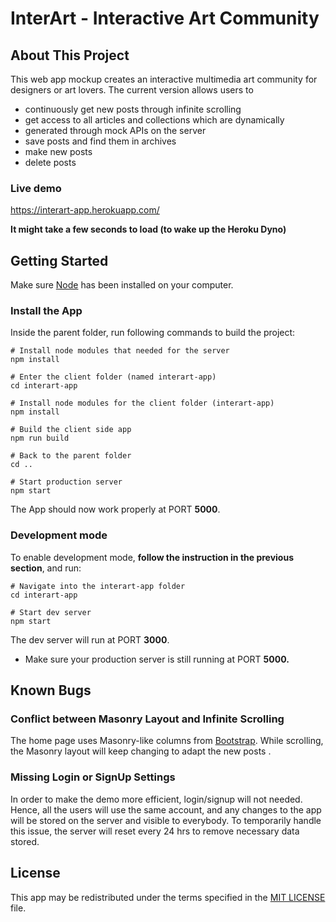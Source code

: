 # InterArt - Interactive Art Community

## About This Project

This web app mockup creates an interactive multimedia art community for designers or art lovers. The current version allows users to
- continuously get new posts through infinite scrolling
- get access to all articles and collections which are dynamically 
- generated through mock APIs on the server
- save posts and find them in archives
- make new posts
- delete posts

### Live demo

https://interart-app.herokuapp.com/

**It might take a few seconds to load (to wake up the Heroku Dyno)**

## Getting Started

Make sure [Node](https://nodejs.org/en/) has been installed on your computer.

### Install the App

Inside the parent folder, run following commands to build the project:

```
# Install node modules that needed for the server
npm install 

# Enter the client folder (named interart-app)
cd interart-app 

# Install node modules for the client folder (interart-app)
npm install   

# Build the client side app
npm run build 

# Back to the parent folder
cd .. 

# Start production server
npm start
```

The App should now work properly at PORT **5000**.

### Development mode

To enable development mode, **follow the instruction in the previous section**,  and run:
``` 
# Navigate into the interart-app folder
cd interart-app

# Start dev server
npm start
```
The dev server will run at PORT **3000**.

* Make sure your production server is still running at PORT **5000.**

## Known Bugs

### Conflict between Masonry Layout and Infinite Scrolling

The home page uses Masonry-like columns from [Bootstrap](https://getbootstrap.com/docs/4.5/components/card/). While scrolling, the Masonry layout will keep changing to adapt the new posts .

### Missing Login or SignUp Settings

In order to make the demo more efficient, login/signup will not needed. Hence, all the users will use the same account, and any changes to the app will be stored on the server and visible to everybody. To temporarily handle this issue, the server will reset every 24 hrs to remove necessary data stored.

## License

This app may be redistributed under the terms specified in the [MIT LICENSE](LICENSE) file.



